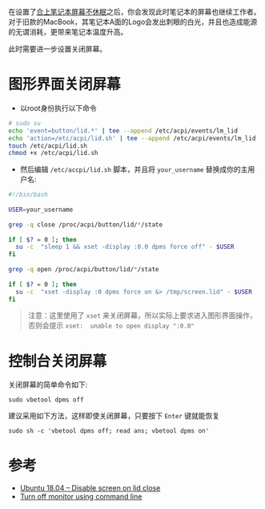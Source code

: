 在设置了[合上笔记本屏幕不休眠](disable_suspend_when_close_laptop_lid)之后，你会发现此时笔记本的屏幕也继续工作者。对于旧款的MacBook，其笔记本A面的Logo会发出刺眼的白光，并且也造成能源的无谓消耗，更带来笔记本温度升高。

此时需要进一步设置关闭屏幕。

# 图形界面关闭屏幕

* 以root身份执行以下命令

```bash
# sudo su
echo 'event=button/lid.*' | tee --append /etc/acpi/events/lm_lid
echo 'action=/etc/acpi/lid.sh' | tee --append /etc/acpi/events/lm_lid
touch /etc/acpi/lid.sh
chmod +x /etc/acpi/lid.sh
```

* 然后编辑 `/etc/accpi/lid.sh` 脚本，并且将 `your_username` 替换成你的主用户名:

```bash
#!/bin/bash
 
USER=your_username
 
grep -q close /proc/acpi/button/lid/*/state
 
if [ $? = 0 ]; then
  su -c  "sleep 1 && xset -display :0.0 dpms force off" - $USER
fi
 
grep -q open /proc/acpi/button/lid/*/state
 
if [ $? = 0 ]; then
  su -c  "xset -display :0 dpms force on &> /tmp/screen.lid" - $USER
fi
```

> 注意：这里使用了 `xset` 来关闭屏幕，所以实际上要求进入图形界面操作，否则会提示 `xset:  unable to open display ":0.0"`

# 控制台关闭屏幕

关闭屏幕的简单命令如下:

```
sudo vbetool dpms off
```

建议采用如下方法，这样即使关闭屏幕，只要按下 `Enter` 键就能恢复

```
sudo sh -c 'vbetool dpms off; read ans; vbetool dpms on'
```

# 参考

* [Ubuntu 18.04 – Disable screen on lid close](https://mensfeld.pl/2018/08/ubuntu-18-04-disable-screen-on-lid-close/)
* [Turn off monitor using command line](https://askubuntu.com/questions/62858/turn-off-monitor-using-command-line)

